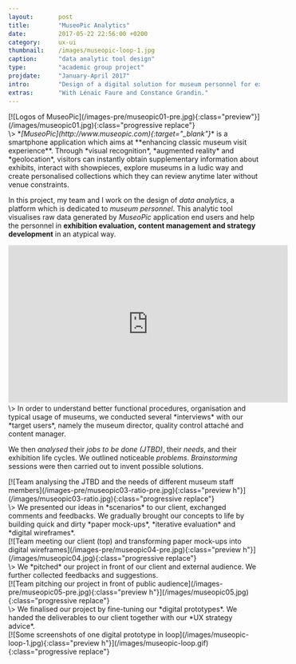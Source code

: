 ```yaml
---
layout:       post
title:        "MuseoPic Analytics"
date:         2017-05-22 22:56:00 +0200
category:     ux-ui
thumbnail:    /images/museopic-loop-1.jpg
caption:      "data analytic tool design"
type:         "academic group project"
projdate:     "January-April 2017"
intro:        "Design of a digital solution for museum personnel for exhibition evaluation."
extras:       "With Lénaïc Faure and Constance Grandin."
---
```



<div class="image entry thin" markdown="1">
[![Logos of MuseoPic](/images-pre/museopic01-pre.jpg){:class="preview"}](/images/museopic01.jpg){:class="progressive replace"}
</div>

<div class="entry" markdown="1">
\>  
*<i>[MuseoPic](http://www.museopic.com){:target="_blank"}</i>* is a smartphone application which aims at **enhancing classic museum visit experience**. Through *visual recognition*, *augmented reality* and *geolocation*, visitors can instantly obtain supplementary information about exhibits, interact with showpieces, explore museums in a ludic way and create personalised collections which they can review anytime later without venue constraints.

In this project, my team and I work on the design of *data analytics*, a platform which is dedicated to *museum personnel*. This analytic tool visualises raw data generated by *<i>MuseoPic</i>* application end users and help the personnel in **exhibition evaluation, content management and strategy development** in an atypical way.
</div>

<div class="image entry" markdown="0">
<iframe width="560" height="315" src="https://www.youtube.com/embed/48McP4qGOJU?rel=0" frameborder="0" allow="autoplay; encrypted-media" allowfullscreen></iframe>
</div>

<div class="entry" markdown="1">
\>  
In order to understand better functional procedures, organisation and typical usage of museums, we conducted several *interviews* with our *target users*, namely the museum director, quality control attaché and content manager.

We then *analysed* their *jobs to be done (JTBD)*, their *needs*, and their exhibition life cycles. We outlined noticeable *problems*. *Brainstorming* sessions were then carried out to invent possible solutions.
</div>

<div class="image entry" markdown="1">
[![Team analysing the JTBD and the needs of different museum staff members](/images-pre/museopic03-ratio-pre.jpg){:class="preview h"}](/images/museopic03-ratio.jpg){:class="progressive replace"}
</div>

<div class="entry thin" markdown="1">
\>  
We presented our ideas in *scenarios* to our client, exchanged comments and feedbacks. We gradually brought our concepts to life by building quick and dirty *paper mock-ups*, *iterative evaluation* and *digital wireframes*.
</div>

<div class="image entry" markdown="1">
[![Team meeting our client (top) and transforming paper mock-ups into digital wireframes](/images-pre/museopic04-pre.jpg){:class="preview h"}](/images/museopic04.jpg){:class="progressive replace"}
</div>

<div class="entry thin" markdown="1">
\>  
We *pitched* our project in front of our client and external audience. We further collected feedbacks and suggestions.
</div>

<div class="image entry" markdown="1">
[![Team pitching our project in front of public audience](/images-pre/museopic05-pre.jpg){:class="preview h"}](/images/museopic05.jpg){:class="progressive replace"}
</div>

<div class="entry thin" markdown="1">
\>  
We finalised our project by fine-tuning our *digital prototypes*. We handed the deliverables to our client together with our *UX strategy advice*.
</div>

<div class="image entry" markdown="1">
[![Some screenshots of one digital prototype in loop](/images/museopic-loop-1.jpg){:class="preview h"}](/images/museopic-loop.gif){:class="progressive replace"}
</div>